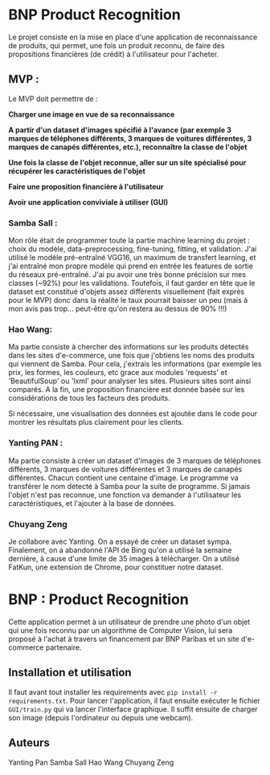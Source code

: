 # BNP Product Recognition

Le projet consiste en la mise en place d'une application de reconnaissance de produits, qui permet, une fois un produit reconnu, de faire des propositions financières (de crédit) à l'utilisateur pour l'acheter.

## MVP : 

Le MVP doit permettre de : 

**Charger une image en vue de sa reconnaissance**

**A partir d'un dataset d'images spécifié à l'avance (par exemple 3 marques de téléphones différents, 3 marques de voitures différentes, 3 marques de canapés différentes, etc.), reconnaître la classe de l'objet**

**Une fois la classe de l'objet reconnue, aller sur un site spécialisé pour récupérer les caractéristiques de l'objet**

**Faire une proposition financière à l'utilisateur**

**Avoir une application conviviale à utiliser (GUI)**

### Samba Sall : 

Mon rôle était de programmer toute la partie machine learning du projet : choix du modèle, data-preprocessing, fine-tuning, fitting, et validation.
J'ai utilisé le modèle pré-entraîné VGG16, un maximum de transfert learning, et j'ai entraîné mon propre modèle qui prend en entrée les features de sortie du réseaux pré-entraîné.
J'ai pu avoir une très bonne précision sur mes classes (~92%) pour les validations.
Toutefois, il faut garder en tête que le dataset est constitué d'objets assez différents visuellement (fait exprès pour le MVP) donc dans la réalité le taux pourrait baisser un peu (mais à mon avis pas trop... peut-être qu'on restera au dessus de 90% !!!)

### Hao Wang:

Ma partie consiste  à chercher des informations sur les produits détectés dans les sites d'e-commerce, une fois que j'obtiens les noms des produits qui viennent de Samba. Pour cela, 
j'extrais les informations (par exemple les prix, les formes, les couleurs, etc grace aux modules 'requests' et 'BeautifulSoup' ou 'lxml' pour analyser les sites. Plusieurs sites 
sont ainsi comparés. A la fin, une proposition financière est donnée basée sur les considérations de tous les facteurs des produits.

Si nécessaire, une visualisation des données est ajoutée dans le code pour montrer les résultats plus clairement pour les clients.


### Yanting PAN :

Ma partie consiste à créer un dataset d'images de 3 marques de téléphones différents, 3 marques de voitures différentes et 3 marques de canapés différentes. Chacun contient une centaine d'image.
Le programme va transférer le nom détecté à Samba pour la suite de programme. Si jamais l'objet n'est pas reconnue, une fonction va demander à l'utilisateur les caractéristiques, et l'ajouter à la base de données.

### Chuyang Zeng

Je collabore avec Yanting. On a essayé de créer un dataset sympa. Finalement, on a abandonné l'API de Bing qu'on a utilisé la semaine dernière, à cause d'une limite de 35 images à télécharger. On a utilisé FatKun, une extension de Chrome, pour constituer notre dataset.


# BNP : Product Recognition

Cette application permet à un utilisateur de prendre une photo d'un objet qui une fois reconnu par un algorithme de Computer Vision, lui sera proposé à l'achat à travers un financement 
par BNP Paribas et un site d'e-commerce partenaire.

## Installation et utilisation

Il faut avant tout installer les requirements  avec `pip install -r requirements.txt`.
Pour lancer l'application, il faut ensuite exécuter le fichier `GUI/train.py` qui va lancer l'interface graphique. 
Il suffit ensuite de charger son image (depuis l'ordinateur ou depuis une webcam).


## Auteurs
Yanting Pan
Samba Sall
Hao Wang
Chuyang Zeng
